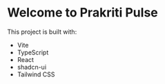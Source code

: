 # Welcome to Prakriti Pulse



This project is built with:

- Vite
- TypeScript
- React
- shadcn-ui
- Tailwind CSS


